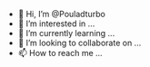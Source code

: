 - 👋 Hi, I’m @Pouladturbo
- 👀 I’m interested in ...
- 🌱 I’m currently learning ...
- 💞️ I’m looking to collaborate on ...
- 📫 How to reach me ...

<!---
Pouladturbo/Pouladturbo is a ✨ special ✨ repository because its `README.md` (this file) appears on your GitHub profile.
You can click the Preview link to take a look at your changes.
--->
